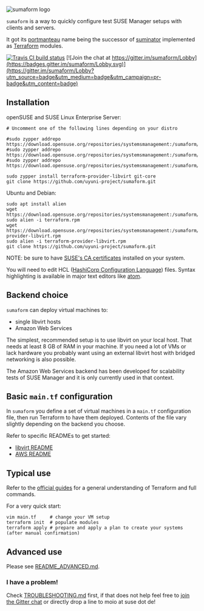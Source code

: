 ![sumaform logo](help/sumaform-logo-color.svg)

`sumaform` is a way to quickly configure test SUSE Manager setups with clients and servers.

It got its [portmanteau](https://en.wikipedia.org/wiki/Portmanteau) name being the successor of [suminator](https://github.com/SUSE/suminator/) implemented as [Terraform](https://www.terraform.io/) modules.

[![Travis CI build status](https://travis-ci.org/uyuni-project/sumaform.svg?branch=master)](https://travis-ci.org/uyuni-project/sumaform)
[![Join the chat at https://gitter.im/sumaform/Lobby](https://badges.gitter.im/sumaform/Lobby.svg)](https://gitter.im/sumaform/Lobby?utm_source=badge&utm_medium=badge&utm_campaign=pr-badge&utm_content=badge)


## Installation

openSUSE and SUSE Linux Enterprise Server:
```
# Uncomment one of the following lines depending on your distro

#sudo zypper addrepo https://download.opensuse.org/repositories/systemsmanagement:/sumaform/openSUSE_Leap_15.1/systemsmanagement:sumaform.repo
#sudo zypper addrepo https://download.opensuse.org/repositories/systemsmanagement:/sumaform/openSUSE_Leap_15.0/systemsmanagement:sumaform.repo
#sudo zypper addrepo https://download.opensuse.org/repositories/systemsmanagement:/sumaform/SLE_12_SP3/systemsmanagement:sumaform.repo

sudo zypper install terraform-provider-libvirt git-core
git clone https://github.com/uyuni-project/sumaform.git
```

Ubuntu and Debian:
```
sudo apt install alien
wget https://download.opensuse.org/repositories/systemsmanagement:/sumaform/SLE_12_SP3/x86_64/terraform.rpm
sudo alien -i terraform.rpm
wget https://download.opensuse.org/repositories/systemsmanagement:/sumaform/SLE_12_SP3/x86_64/terraform-provider-libvirt.rpm
sudo alien -i terraform-provider-libvirt.rpm
git clone https://github.com/uyuni-project/sumaform.git
```

NOTE: be sure to have [SUSE's CA certificates](http://ca.suse.de/) installed on your system.

You will need to edit HCL ([HashiCorp Configuration Language](https://github.com/hashicorp/hcl)) files. Syntax highlighting is available in major text editors like [atom](https://atom.io/packages/language-hcl).

## Backend choice

`sumaform` can deploy virtual machines to:
 - single libvirt hosts
 - Amazon Web Services

The simplest, recommended setup is to use libvirt on your local host. That needs at least 8 GB of RAM in your machine.
If you need a lot of VMs or lack hardware you probably want using an external libvirt host with bridged networking is also possible.

The Amazon Web Services backend has been developed for scalability tests of SUSE Manager and it is only currently used in that context.

## Basic `main.tf` configuration

In `sumaform` you define a set of virtual machines in a `main.tf` configuration file, then run Terraform to have them deployed. Contents of the file vary slightly depending on the backend you choose.

Refer to specific READMEs to get started:
 * [libvirt README](modules/libvirt/README.md)
 * [AWS README](modules/aws/README.md)

## Typical use

Refer to the [official guides](https://www.terraform.io/docs/index.html) for a general understanding of Terraform and full commands.

For a very quick start:
```
vim main.tf     # change your VM setup
terraform init  # populate modules
terraform apply # prepare and apply a plan to create your systems (after manual confirmation)
```

## Advanced use

Please see [README_ADVANCED.md](README_ADVANCED.md).

### I have a problem!

Check [TROUBLESHOOTING.md](TROUBLESHOOTING.md) first, if that does not help feel free to [join the Gitter chat](https://gitter.im/sumaform/Lobby) or directly drop a line to moio at suse dot de!
